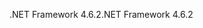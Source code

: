 <span data-ttu-id="a4ea8-101">.NET Framework 4.6.2</span><span class="sxs-lookup"><span data-stu-id="a4ea8-101">.NET Framework 4.6.2</span></span>